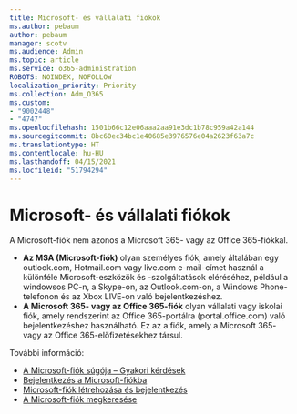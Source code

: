 ```yaml
---
title: Microsoft- és vállalati fiókok
ms.author: pebaum
author: pebaum
manager: scotv
ms.audience: Admin
ms.topic: article
ms.service: o365-administration
ROBOTS: NOINDEX, NOFOLLOW
localization_priority: Priority
ms.collection: Adm_O365
ms.custom:
- "9002448"
- "4747"
ms.openlocfilehash: 1501b66c12e06aaa2aa91e3dc1b78c959a42a144
ms.sourcegitcommit: 8bc60ec34bc1e40685e3976576e04a2623f63a7c
ms.translationtype: HT
ms.contentlocale: hu-HU
ms.lasthandoff: 04/15/2021
ms.locfileid: "51794294"
---
```

# <a name="microsoft-and-business-accounts"></a>Microsoft- és vállalati fiókok

A Microsoft-fiók nem azonos a Microsoft 365- vagy az Office 365-fiókkal.

- **Az MSA (Microsoft-fiók)** olyan személyes fiók, amely általában egy outlook.com, Hotmail.com vagy live.com e-mail-címet használ a különféle Microsoft-eszközök és -szolgáltatások eléréséhez, például a windowsos PC-n, a Skype-on, az Outlook.com-on, a Windows Phone-telefonon és az Xbox LIVE-on való bejelentkezéshez.
- **A Microsoft 365- vagy az Office 365-fiók** olyan vállalati vagy iskolai fiók, amely rendszerint az Office 365-portálra (portal.office.com) való bejelentkezéshez használható. Ez az a fiók, amely a Microsoft 365- vagy az Office 365-előfizetésekhez társul.

További információ:

- [A Microsoft-fiók súgója – Gyakori kérdések](https://support.microsoft.com/hub/4294457/microsoft-account-help) 
- [Bejelentkezés a Microsoft-fiókba](https://support.microsoft.com/help/4028195/microsoft-account-how-to-sign-in)
- [Microsoft-fiók létrehozása és bejelentkezés](https://account.microsoft.com/account)
- [A Microsoft-fiók megkeresése](https://support.microsoft.com/help/13811/microsoft-account-how-to-find)
